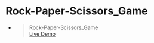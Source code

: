# Rock-Paper-Scissors_Game

- > Rock-Paper-Scissors_Game<br><a href = "https://Nachiket-072005.github.io/Rock-Paper-Scissors_Game/">Live Demo</a>
